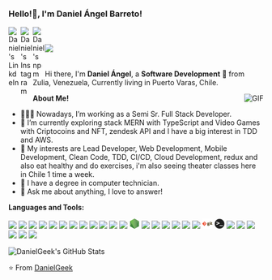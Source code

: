 <!--
### Hi there 👋, i



**DanielGeek/DanielGeek** is a ✨ _special_ ✨ repository because its `README.md` (this file) appears on your GitHub profile.

Here are some ideas to get you started:

- 🔭 I’m currently working on ....
- 🌱 I’m currently learning ...
- 👯 I’m looking to collaborate on ...
- 🤔 I’m looking for help with ...
- 💬 Ask me about ...
- 📫 How to reach me: ...
- 😄 Pronouns: ...
- ⚡ Fun fact: ...
-->

<h3 title="hehehe"> Hello!👋, I'm Daniel Ángel Barreto!</h3>

<a href="https://www.linkedin.com/in/daniel-angel/">
  <img align="left" alt="Daniel's LinkdeIn" width="24px" src="https://www.vectorlogo.zone/logos/linkedin/linkedin-icon.svg" />
</a>
<a href="https://www.instagram.com/daniel.angel.b/">
  <img align="left" alt="Daniel's Instagram" width="24px" src="https://www.vectorlogo.zone/logos/instagram/instagram-icon.svg" />
</a>
<a href="https://www.npmjs.com/~danielgeek">
  <img align="left" alt="Daniel's npm" width="24px" src="https://avatars.githubusercontent.com/u/6078720?s=200&v=4" />
</a>
<!--
<a href="https://www.facebook.com/">
  <img align="left" alt="Daniel's Facebook" width="24px" src="https://cdn.jsdelivr.net/npm/simple-icons@v3/icons/facebook.svg" />
</a>
-->
<br>
<br>
<img src="https://komarev.com/ghpvc/?username=DanielGeek&color=blue">
<br />
<br />

Hi there, I'm **Daniel Ángel**, a **Software Development** 🚀 from Zulia, Venezuela, Currently living in Puerto Varas, Chile.

  <img align="right" alt="GIF" src="https://i.pinimg.com/originals/e4/26/70/e426702edf874b181aced1e2fa5c6cde.gif" />

**About Me!**

- 👨🏽‍💻 Nowadays, I’m working as a Semi Sr. Full Stack Developer.
- 🌱 I’m currently exploring stack MERN with TypeScript and Video Games with Criptocoins and NFT, zendesk API and I have a big interest in TDD and AWS. 
- 🤔 My interests are Lead Developer, Web Development, Mobile Development, Clean Code, TDD, CI/CD, Cloud Development, redux and also eat healthy and do exercises, i'm also seeing theater classes here in Chile 1 time a week.
- 💼 I have a degree in computer technician.
- 💬 Ask me about anything, I love to answer!
<!--
 - 📫 Email me at [zamran.butt.1@gmail.com](mailto:zamran.butt.1@gmail.com).
 - 📝 See my [Curriculum Vitae](https://drive.google.com/file/d/1PxlxLA6vGXslYmwybcA_dlr4uQhq-tkm/view?usp=sharing) to get more info. 
 -->


**Languages and Tools:**  


<!-- <code><img height="20" src="https://raw.githubusercontent.com/github/explore/80688e429a7d4ef2fca1e82350fe8e3517d3494d/topics/python/python.png"></code> -->
<a href="https://stackshare.io/danielgeek/my-stack" target="_blank"><code><img height="20" src="https://camo.githubusercontent.com/748cd47c21af4a2fe8c56dcf50d11dd51195f5de67eeea434ef03c1f06006147/687474703a2f2f696d672e736869656c64732e696f2f62616467652f746563682d737461636b2d3036393066612e7376673f7374796c653d666c6174"></code></a>
<code title="Javascript"><img height="20" src="https://github.com/tomchen/stack-icons/raw/master/logos/javascript.svg"></code>
<code title="React"><img height="20" src="https://github.com/tomchen/stack-icons/raw/master/logos/react.svg"></code>
<code title="Redux"><img height="20" src="https://github.com/tomchen/stack-icons/raw/master/logos/redux.svg"></code>
<code title="Typescript"><img height="20" src="https://github.com/tomchen/stack-icons/raw/master/logos/typescript-icon.svg"></code>
<code title="React Native"><img height="20" src="https://github.com/tomchen/stack-icons/raw/master/logos/react.svg"></code>
<code title="Socket.IO"><img height="20" src="https://github.com/tomchen/stack-icons/raw/master/logos/socket.io.svg"></code>
<code title="Express"><img height="20" src="https://github.com/tomchen/stack-icons/raw/master/logos/express.svg"></code>
<code title="Webpack"><img height="20" src="https://github.com/tomchen/stack-icons/raw/master/logos/webpack.svg"></code>
<code title="Babel"><img height="20" src="https://github.com/tomchen/stack-icons/raw/master/logos/babel.svg"></code>
<code title="Jest"><img height="20" src="https://github.com/tomchen/stack-icons/raw/master/logos/jest.svg"></code>
<code title="AWS"><img height="20" src="https://github.com/tomchen/stack-icons/raw/master/logos/aws.svg"></code>
<code title="Node"><img height="20" src="https://raw.githubusercontent.com/github/explore/80688e429a7d4ef2fca1e82350fe8e3517d3494d/topics/nodejs/nodejs.png"></code>
<code title="MongoDB"><img height="20" src="https://github.com/tomchen/stack-icons/raw/master/logos/mongodb-icon.svg"></code>
<code title="MySQL"><img height="20" src="https://github.com/tomchen/stack-icons/raw/master/logos/mysql.svg"></code>
<code title="GraphQL"><img height="20" src="https://github.com/tomchen/stack-icons/raw/master/logos/graphql.svg"></code>
<code title="Docker"><img height="20" src="https://github.com/tomchen/stack-icons/raw/master/logos/docker-icon.svg"></code>
<code title="Kubernetes"><img height="20" src="https://github.com/tomchen/stack-icons/raw/master/logos/kubernetes.svg"></code>
<code title="Jenkins"><img height="20" src="https://raw.githubusercontent.com/tomchen/stack-icons/master/logos/jenkins.svg"></code> 
<code title="Git"><img height="20" src="https://raw.githubusercontent.com/github/explore/80688e429a7d4ef2fca1e82350fe8e3517d3494d/topics/git/git.png"></code>
<code title="CLI"><img height="20" src="https://raw.githubusercontent.com/github/explore/80688e429a7d4ef2fca1e82350fe8e3517d3494d/topics/terminal/terminal.png"></code>
<code title="GNU Linux"><img height="20" src="https://github.com/tomchen/stack-icons/raw/master/logos/linux-tux.svg"></code>
<code title="PHP"><img height="20" src="https://github.com/tomchen/stack-icons/raw/master/logos/php.svg"></code>
<code title="JQuery"><img height="20" src="https://github.com/tomchen/stack-icons/raw/master/logos/jquery-icon.svg"></code>
<code title="Jira"><img height="20" src="https://github.com/tomchen/stack-icons/raw/master/logos/jira.svg"></code>
<code title="Postgresql"><img height="20" src="https://github.com/tomchen/stack-icons/raw/master/logos/postgresql.svg"></code>
<code title="ETH"><img height="20" src="https://upload.wikimedia.org/wikipedia/commons/0/05/Ethereum_logo_2014.svg"></code>

<img src="https://github-readme-stats.vercel.app/api?username=DanielGeek&show_icons=true&hide_border=true&count_private=true&theme=shades-of-purple&icon_color=fad000" alt="DanielGeek's GitHub Stats">

⭐️ From [DanielGeek](https://github.com/DanielGeek)
